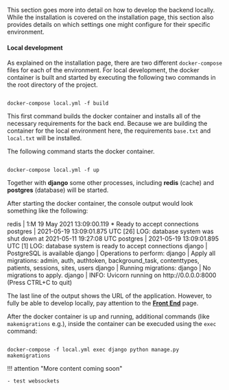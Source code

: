This section goes more into detail on how to develop the backend locally. While the installation is covered on the installation page, this 
section also provides details on which settings one might configure for their specific environment.

#### Local development

As explained on the installation page, there are two different ``docker-compose`` files for each of the environment. For local development, the docker container is built
and started by executing the following two commands in the root directory of the project.

```console

docker-compose local.yml -f build

```

This first command builds the docker container and installs all of the necessary requirements for the back end. Because we are building the
container for the local environment here, the requirements ``base.txt`` and ``local.txt`` will be installed. 

The following command starts the docker container.

```console

docker-compose local.yml -f up

```

Together with **django** some other processes, including **redis** (cache) and **postgres** (database) will be started.

After starting the docker container, the console output would look something like the following:


<div id="termynal" data-termynal data-termynal data-ty-typeDelay="40" data-ty-lineDelay="700">
    <span data-ty="input">redis       | 1:M 19 May 2021 13:09:00.119 * Ready to accept connections</span>
    <span data-ty="input">postgres    | 2021-05-19 13:09:01.875 UTC [26] LOG:  database system was shut down at 2021-05-11 19:27:08 UTC</span>
    <span data-ty="input">postgres    | 2021-05-19 13:09:01.895 UTC [1] LOG:  database system is ready to accept connections</span>
    <span data-ty="input">django      | PostgreSQL is available</span>
    <span data-ty="input">django      | Operations to perform:</span>
    <span data-ty="input">django      |   Apply all migrations: admin, auth, authtoken, background_task, contenttypes, patients, sessions, sites, users</span>
    <span data-ty="input">django      | Running migrations:</span>
    <span data-ty="input">django      |   No migrations to apply.</span>
    <span data-ty="input">django      | INFO:     Uvicorn running on http://0.0.0.0:8000 (Press CTRL+C to quit)</span>
</div>

The last line of the output shows the URL of the application. However, to fully be able to develop locally, pay attention to
the [**Front End**](/05_frontend) page. 

After the docker container is up and running, additional commands (like ``makemigrations`` e.g.), inside the container can be execuded using the ``exec``
command:

```console

docker-compose -f local.yml exec django python manage.py makemigrations

```


!!! attention "More content coming soon"

    - test websockets